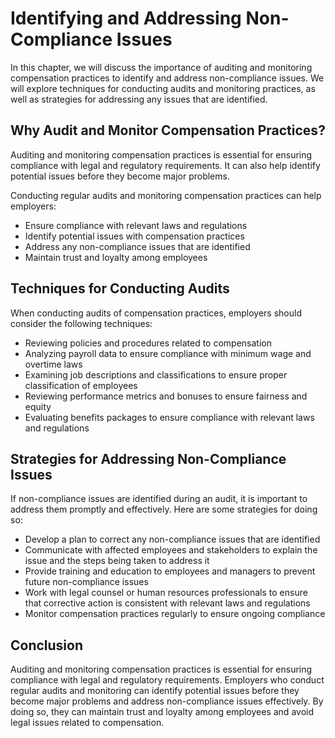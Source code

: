 # Identifying and Addressing Non-Compliance Issues

In this chapter, we will discuss the importance of auditing and monitoring compensation practices to identify and address non-compliance issues. We will explore techniques for conducting audits and monitoring practices, as well as strategies for addressing any issues that are identified.

Why Audit and Monitor Compensation Practices?
---------------------------------------------

Auditing and monitoring compensation practices is essential for ensuring compliance with legal and regulatory requirements. It can also help identify potential issues before they become major problems.

Conducting regular audits and monitoring compensation practices can help employers:

* Ensure compliance with relevant laws and regulations
* Identify potential issues with compensation practices
* Address any non-compliance issues that are identified
* Maintain trust and loyalty among employees

Techniques for Conducting Audits
--------------------------------

When conducting audits of compensation practices, employers should consider the following techniques:

* Reviewing policies and procedures related to compensation
* Analyzing payroll data to ensure compliance with minimum wage and overtime laws
* Examining job descriptions and classifications to ensure proper classification of employees
* Reviewing performance metrics and bonuses to ensure fairness and equity
* Evaluating benefits packages to ensure compliance with relevant laws and regulations

Strategies for Addressing Non-Compliance Issues
-----------------------------------------------

If non-compliance issues are identified during an audit, it is important to address them promptly and effectively. Here are some strategies for doing so:

* Develop a plan to correct any non-compliance issues that are identified
* Communicate with affected employees and stakeholders to explain the issue and the steps being taken to address it
* Provide training and education to employees and managers to prevent future non-compliance issues
* Work with legal counsel or human resources professionals to ensure that corrective action is consistent with relevant laws and regulations
* Monitor compensation practices regularly to ensure ongoing compliance

Conclusion
----------

Auditing and monitoring compensation practices is essential for ensuring compliance with legal and regulatory requirements. Employers who conduct regular audits and monitoring can identify potential issues before they become major problems and address non-compliance issues effectively. By doing so, they can maintain trust and loyalty among employees and avoid legal issues related to compensation.
